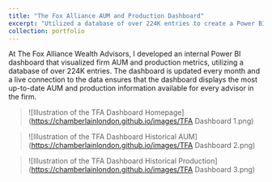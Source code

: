 ```yaml
---
title: "The Fox Alliance AUM and Production Dashboard"
excerpt: "Utilized a database of over 224K entries to create a Power BI dashboard that visualized firm KPIs <br/> <img src=''>"
collection: portfolio
---
```


At The Fox Alliance Wealth Advisors, I developed an internal Power BI dashboard that visualized firm AUM and production metrics, utilizing a database of over 224K entries. The dashboard is updated every month and a live connection to the data ensures that the dashboard displays the most up-to-date AUM and production information available for every advisor in the firm. 

> ![Illustration of the TFA Dashboard Homepage](https://chamberlainlondon.github.io/images/TFA Dashboard 1.png)

> ![Illustration of the TFA Dashboard Historical AUM](https://chamberlainlondon.github.io/images/TFA Dashboard 2.png)

> ![Illustration of the TFA Dashboard Historical Production](https://chamberlainlondon.github.io/images/TFA Dashboard 3.png)
